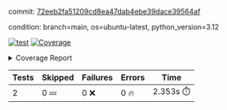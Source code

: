 commit: [72eeb2fa51209cd8ea47dab4ebe39dace39564af](https://github.com/rcmdnk/boto3-session/tree/72eeb2fa51209cd8ea47dab4ebe39dace39564af)

condition: branch=main, os=ubuntu-latest, python_version=3.12

[![test](https://github.com/rcmdnk/boto3-session/actions/workflows/test.yml/badge.svg)](https://github.com/rcmdnk/boto3-session/actions/runs/14017602811)
<a href="https://github.com/rcmdnk/boto3-session/blob/72eeb2fa51209cd8ea47dab4ebe39dace39564af/README.md"><img alt="Coverage" src="https://img.shields.io/badge/Coverage-47%25-orange.svg" /></a><details><summary>Coverage Report </summary><table><tr><th>File</th><th>Stmts</th><th>Miss</th><th>Cover</th><th>Missing</th></tr><tbody><tr><td colspan="5"><b>src/boto3_session</b></td></tr><tr><td>&nbsp; &nbsp;<a href="https://github.com/rcmdnk/boto3-session/blob/72eeb2fa51209cd8ea47dab4ebe39dace39564af/src/boto3_session/session.py">session.py</a></td><td>59</td><td>34</td><td>42%</td><td><a href="https://github.com/rcmdnk/boto3-session/blob/72eeb2fa51209cd8ea47dab4ebe39dace39564af/src/boto3_session/session.py#L15-L18">15&ndash;18</a>, <a href="https://github.com/rcmdnk/boto3-session/blob/72eeb2fa51209cd8ea47dab4ebe39dace39564af/src/boto3_session/session.py#L60">60</a>, <a href="https://github.com/rcmdnk/boto3-session/blob/72eeb2fa51209cd8ea47dab4ebe39dace39564af/src/boto3_session/session.py#L68-L70">68&ndash;70</a>, <a href="https://github.com/rcmdnk/boto3-session/blob/72eeb2fa51209cd8ea47dab4ebe39dace39564af/src/boto3_session/session.py#L73-L97">73&ndash;97</a>, <a href="https://github.com/rcmdnk/boto3-session/blob/72eeb2fa51209cd8ea47dab4ebe39dace39564af/src/boto3_session/session.py#L100-L122">100&ndash;122</a>, <a href="https://github.com/rcmdnk/boto3-session/blob/72eeb2fa51209cd8ea47dab4ebe39dace39564af/src/boto3_session/session.py#L125-L129">125&ndash;129</a>, <a href="https://github.com/rcmdnk/boto3-session/blob/72eeb2fa51209cd8ea47dab4ebe39dace39564af/src/boto3_session/session.py#L132-L133">132&ndash;133</a>, <a href="https://github.com/rcmdnk/boto3-session/blob/72eeb2fa51209cd8ea47dab4ebe39dace39564af/src/boto3_session/session.py#L136-L137">136&ndash;137</a></td></tr><tr><td><b>TOTAL</b></td><td><b>64</b></td><td><b>34</b></td><td><b>47%</b></td><td>&nbsp;</td></tr></tbody></table></details>

| Tests | Skipped | Failures | Errors | Time |
| ----- | ------- | -------- | -------- | ------------------ |
| 2 | 0 :zzz: | 0 :x: | 0 :fire: | 2.353s :stopwatch: |

